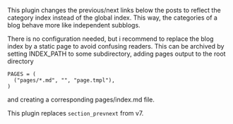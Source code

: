This plugin changes the previous/next links below the posts to reflect the category index instead of the global index.
This way, the categories of a blog behave more like independent subblogs.

There is no configuration needed, but i recommend to replace the blog index by a static page to avoid confusing readers.
This can be archived by setting INDEX\_PATH to some subdirectory, adding pages output to the root directory

    PAGES = (
      ("pages/*.md", "", "page.tmpl"),
    )

and creating a corresponding pages/index.md file.

This plugin replaces `section_prevnext` from v7.
